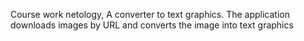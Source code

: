 Course work netology, A converter to text graphics. The application downloads images by URL and converts the image into text graphics